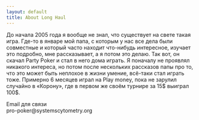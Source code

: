 ```yaml
---
layout: default
title: About Long Haul
---
```


<div class="post">
<p>До начала 2005 года я вообще не знал, что существует на свете такая игра. Где-то в январе мой папа, с которым у нас все дела были совместные и который часто находит что-нибудь интересное, изучает это подробно, мне рассказывает, а я потом это делаю. Так вот, он скачал Party Poker и стал в него дома играть. Я поначалу не проявлял никакого интереса, но потом после нескольких рассказов папы про то, что это может быть неплохое в жизни умение, всё-таки стал играть тоже. Примерно 6 месяцев играл на Play money, пока не зарулил случайно в «Корону», где в первом же своём турнире за 15$ выиграл 100$.</p>
<p>Email для связи
<br>pro-poker@systemscytometry.org
</div>
